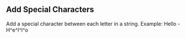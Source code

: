 ## Add Special Characters
Add a special character between each letter in a string.
Example: Hello - H^e^l^l^o